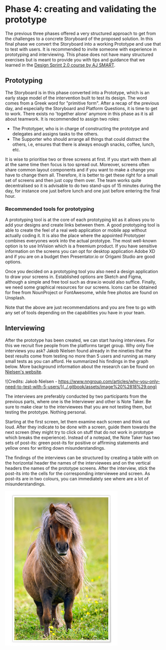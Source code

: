 # Phase 4: creating and validating the prototype

The previous three phases offered a very structured approach to get from the challenges to a concrete Storyboard of the proposed solution. In this final phase we convert the Storyboard into a working Prototype and use that to test with users. It is recommended to invite someone with experience in prototyping and interviewing. This phase does not have many structured exercises but is meant to provide you with tips and guidance that we learned in the [Design Sprint 2.0 course by AJ SMART](https://aj-smart.teachable.com/).

## Prototyping

The Storyboard is in this phase converted into a Prototype, which is an early stage model of the intervention built to test its design. The word comes from a Greek word for "primitive form". After a recap of the previous day, and especially the Storyboard and Platform Questions, it is time to get to work. There exists no 'together alone' anymore in this phase as it is all about teamwork. It is recommended to assign two roles:

* The Prototyper, who is in charge of constructing the prototype and delegates and assigns tasks to the others. 
* The Supporter who should arrange all things that could distract the others, i.e, ensures that there is always enough snacks, coffee, lunch, etc.

It is wise to prioritise two or three screens at first. If you start with them all at the same time then focus is too spread out. Moreover, screens often share common layout components and if you want to make a change you have to change them all. Therefore, it is better to get these right for a small set of screens and then just copy them over.  The team works quite decentralised so it is advisable to do two stand-ups of 15 minutes during the day, for instance one just before lunch and one just before entering the final hour.

### Recommended tools for prototyping

A prototyping tool is at the core of each prototyping kit as it allows you to add your designs and create links between them. A good prototyping tool is able to create the feel of a real web application or mobile app without actually coding it. It is also the place where the appointed Prototyper combines everyones work into the actual prototype. The most well-known option is to use InVision which is a freemium product. If you have sensitive information on the screens you can opt for desktop application Adobe XD and if you are on a budget then Presentator.io or Origami Studio are good options.

Once you decided on a prototyping tool you also need a design application to draw your screens in. Established options are Sketch and Figma, although a simple and free tool such as draw.io would also suffice. Finally, we need some graphical resources for our screens. Icons can be obtained for free from NounProject or FontAwesome, while free photos are found on Unsplash. 

Note that the above are just recommendations and you are free to go with any set of tools depending on the capabilities you have in your team.

## Interviewing

After the prototype has been created, we can start having interviews. For this we recruit five people from the platforms target group. Why only five interviews you ask? Jakob Nielsen found already in the nineties that the best results come from testing no more than 5 users and running as many small tests as you can afford. He summarized his findings in the graph below. More background information about the research can be found on [Nielsen's website](https://www.nngroup.com/articles/why-you-only-need-to-test-with-5-users/).

![Credits: Jakob Nielsen - https://www.nngroup.com/articles/why-you-only-need-to-test-with-5-users/](../.gitbook/assets/image%20%2818%29.png)

The interviews are preferably conducted by two participants from the previous parts, where one is the Interviewer and other is Note Taker. Be sure to make clear to the interviewees that you are not testing them, but testing the prototype. Nothing personal.

Starting at the first screen, let them examine each screen and think out loud. After they indicate to be done with a screen, guide them towards the next screen \(they might try to click on stuff that do not work in prototype which breaks the experience\). Instead of a notepad, the Note Taker has two sets of post-its: green post-its for  positive or affirming statements and yellow ones for writing down misunderstandings. 

The findings of the interviews can be structured by creating a table with on the horizontal header the names of the interviewees and on the vertical headers the names of the prototype screens. After the interview, stick the post-its into the cells for the corresponding interviewee and screen. As post-its are in two colours, you can immediately see where are a lot of misunderstandings.

![Grid for structuring interview findings](../.gitbook/assets/image%20%287%29.png)


